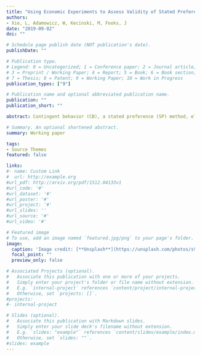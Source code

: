 ```yaml
---
title: "Using Economic Experiments to Assess Validity of Stated Preference Contingent Behavior" 
authors:
- Xie, L, Adamowicz, W, Kecinski, M, Fooks, J
date: "2019-09-02"
doi: ""

# Schedule page publish date (NOT publication's date).
publishDate: ""

# Publication type.
# Legend: 0 = Uncategorized; 1 = Conference paper; 2 = Journal article;
# 3 = Preprint / Working Paper; 4 = Report; 5 = Book; 6 = Book section;
# 7 = Thesis; 8 = Patent; 9 = Working Paper; 10 = Work in Progress
publication_types: ["9"]

# Publication name and optional abbreviated publication name.
publication: ""
publication_short: ""

abstract: Contingent behavior (CB), a stated preference (SP) method, elicits individuals’ intentions about behavior in quantities or frequencies under hypothetical scenarios. CB has primarily been used to elicit preferences in recreation demand models or to assess market demand. Although CB shares the hypothetical nature of other SP methods, there has been limited assessment of CB validity and incentive compatibility. Focusing on hypothetical bias and framing effects, we design an incentive-compatible decision mechanism that examines the validity of CB in economic experiments. We find hypothetical bias associated with an overstatement of quantities in CB responses, but the overstatement does not appear to arise from strategic behavior. We also find that overstating quantities is not significantly affected by framing, but framing does affect the convergence of CB and revealed preference responses. These findings raise questions about the validity CB research and its demand revealing properties but provide some avenues to address these concerns. 

# Summary. An optional shortened abstract.
summary: Working paper

tags:
- Source Themes
featured: false

links:
#- name: Custom Link
#  url: http://example.org
#url_pdf: http://arxiv.org/pdf/1512.04133v1
#url_code: '#'
#url_dataset: '#'
#url_poster: '#'
#url_project: '#'
#url_slides: ''
#url_source: '#'
#url_video: '#'

# Featured image
# To use, add an image named `featured.jpg/png` to your page's folder. 
image:
  caption: 'Image credit: [**Unsplash**](https://unsplash.com/photos/s9CC2SKySJM)'
  focal_point: ""
  preview_only: false

# Associated Projects (optional).
#   Associate this publication with one or more of your projects.
#   Simply enter your project's folder or file name without extension.
#   E.g. `internal-project` references `content/project/internal-project/index.md`.
#   Otherwise, set `projects: []`.
#projects:
#- internal-project

# Slides (optional).
#   Associate this publication with Markdown slides.
#   Simply enter your slide deck's filename without extension.
#   E.g. `slides: "example"` references `content/slides/example/index.md`.
#   Otherwise, set `slides: ""`.
#slides: example
---
```


